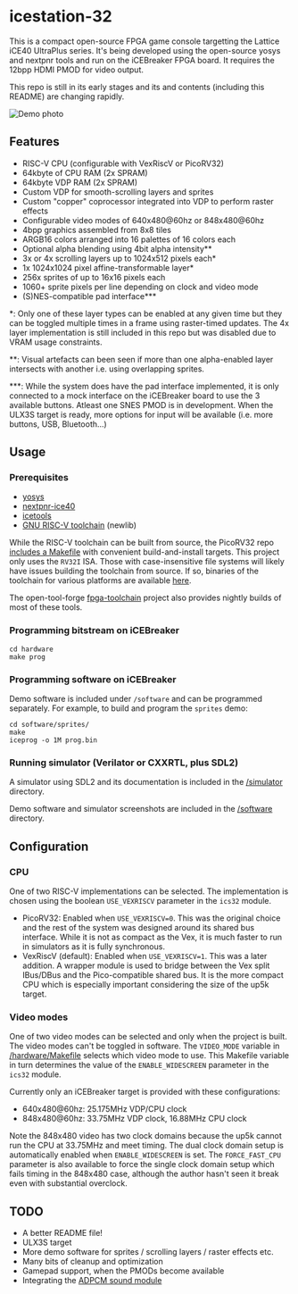 # icestation-32

This is a compact open-source FPGA game console targetting the Lattice iCE40 UltraPlus series. It's being developed using the open-source yosys and nextpnr tools and run on the iCEBreaker FPGA board. It requires the 12bpp HDMI PMOD for video output.

This repo is still in its early stages and its and contents (including this README) are changing rapidly.

![Demo photo](photos/main.jpg)

## Features

* RISC-V CPU (configurable with VexRiscV or PicoRV32)
* 64kbyte of CPU RAM (2x SPRAM)
* 64kbyte VDP RAM (2x SPRAM)
* Custom VDP for smooth-scrolling layers and sprites
* Custom "copper" coprocessor integrated into VDP to perform raster effects
* Configurable video modes of 640x480@60hz or 848x480@60hz
* 4bpp graphics assembled from 8x8 tiles
* ARGB16 colors arranged into 16 palettes of 16 colors each
* Optional alpha blending using 4bit alpha intensity**
* 3x or 4x scrolling layers up to 1024x512 pixels each*
* 1x 1024x1024 pixel affine-transformable layer*
* 256x sprites of up to 16x16 pixels each
* 1060+ sprite pixels per line depending on clock and video mode
* (S)NES-compatible pad interface***

*: Only one of these layer types can be enabled at any given time but they can be toggled multiple times in a frame using raster-timed updates. The 4x layer implementation is still included in this repo but was disabled due to VRAM usage constraints.

**: Visual artefacts can been seen if more than one alpha-enabled layer intersects with another i.e. using overlapping sprites.

***: While the system does have the pad interface implemented, it is only connected to a mock interface on the iCEBreaker board to use the 3 available buttons. Atleast one SNES PMOD is in development. When the ULX3S target is ready, more options for input will be available (i.e. more buttons, USB, Bluetooth...)

## Usage

### Prerequisites

* [yosys](https://github.com/YosysHQ/yosys)
* [nextpnr-ice40](https://github.com/YosysHQ/nextpnr)
* [icetools](https://github.com/YosysHQ/icestorm)
* [GNU RISC-V toolchain](https://github.com/riscv/riscv-gnu-toolchain) (newlib)

While the RISC-V toolchain can be built from source, the PicoRV32 repo [includes a Makefile](https://github.com/cliffordwolf/picorv32#building-a-pure-rv32i-toolchain) with convenient build-and-install targets. This project only uses the `RV32I` ISA. Those with case-insensitive file systems will likely have issues building the toolchain from source. If so, binaries of the toolchain for various platforms are available [here](https://github.com/xpack-dev-tools/riscv-none-embed-gcc-xpack/releases/tag/v8.3.0-1.1).

The open-tool-forge [fpga-toolchain](https://github.com/open-tool-forge/fpga-toolchain) project also provides nightly builds of most of these tools.

### Programming bitstream on iCEBreaker

```
cd hardware
make prog
```

### Programming software on iCEBreaker

Demo software is included under `/software` and can be programmed separately. For example, to build and program the `sprites` demo:

```
cd software/sprites/
make
iceprog -o 1M prog.bin
```

### Running simulator (Verilator or CXXRTL, plus SDL2)

A simulator using SDL2 and its documentation is included in the [/simulator](simulator/) directory.

Demo software and simulator screenshots are included in the [/software](software/) directory.

## Configuration

### CPU

One of two RISC-V implementations can be selected. The implementation is chosen using the boolean `USE_VEXRISCV` parameter in the `ics32` module.

* PicoRV32: Enabled when `USE_VEXRISCV=0`. This was the original choice and the rest of the system was designed around its shared bus interface. While it is not as compact as the Vex, it is much faster to run in simulators as it is fully synchronous.
* VexRiscV (default): Enabled when `USE_VEXRISCV=1`. This was a later addition. A wrapper module is used to bridge between the Vex split IBus/DBus and the Pico-compatible shared bus. It is the more compact CPU which is especially important considering the size of the up5k target.

### Video modes

One of two video modes can be selected and only when the project is built. The video modes can't be toggled in software. The `VIDEO_MODE` variable in [/hardware/Makefile](hardware/Makefile) selects which video mode to use. This Makefile variable in turn determines the value of the `ENABLE_WIDESCREEN` parameter in the `ics32` module.

Currently only an iCEBreaker target is provided with these configurations:

* 640x480@60hz: 25.175MHz VDP/CPU clock
* 848x480@60hz: 33.75MHz VDP clock, 16.88MHz CPU clock

Note the 848x480 video has two clock domains because the up5k cannot run the CPU at 33.75MHz and meet timing. The dual clock domain setup is automatically enabled when `ENABLE_WIDESCREEN` is set. The `FORCE_FAST_CPU` parameter is also available to force the single clock domain setup which fails timing in the 848x480 case, although the author hasn't seen it break even with substantial overclock.

## TODO

* A better README file!
* ULX3S target
* More demo software for sprites / scrolling layers / raster effects etc.
* Many bits of cleanup and optimization
* Gamepad support, when the PMODs become available
* Integrating the [ADPCM sound module](https://github.com/dan-rodrigues/ics-adpcm)

